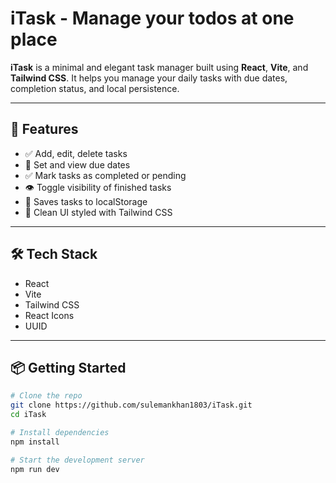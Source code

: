 # iTask - Manage your todos at one place

**iTask** is a minimal and elegant task manager built using **React**, **Vite**, and **Tailwind CSS**. It helps you manage your daily tasks with due dates, completion status, and local persistence.

---

## 🚀 Features

- ✅ Add, edit, delete tasks
- 📅 Set and view due dates
- ✅ Mark tasks as completed or pending
- 👁️ Toggle visibility of finished tasks
- 💾 Saves tasks to localStorage
- 🎨 Clean UI styled with Tailwind CSS

---

## 🛠️ Tech Stack

- React
- Vite
- Tailwind CSS
- React Icons
- UUID


---

## 📦 Getting Started

```bash
# Clone the repo
git clone https://github.com/sulemankhan1803/iTask.git
cd iTask

# Install dependencies
npm install

# Start the development server
npm run dev
